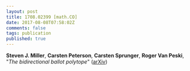 ```yaml
---
layout: post
title: 1708.02399 [math.CO]
date: 2017-08-08T07:58:02Z
comments: false
tags: publication
published: true
---
```


<b>Steven J. Miller</b>, <b>Carsten Peterson</b>, <b>Carsten Sprunger</b>, <b>Roger Van Peski</b>, "<i>The bidirectional ballot polytope</i>" ([arXiv](http://arxiv.org/abs/1708.02399v4))
